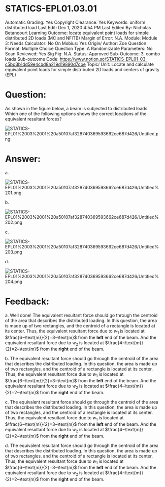 # STATICS-EPL01.03.01

Automatic Grading: Yes
Copyright Clearance: Yes
Keywords: uniform distributed load
Last Edit: Dec 1, 2020 4:54 PM
Last Edited By: Nicholas Betancourt
Learning Outcome: locate equivalent point loads for simple distributed 2D loads (MC and NFITB)
Margin of Error: N.A.
Module: Module 3:
Needs Calculator: No
On Mobius: Yes
Origin/ Author: Zoe
Question Format: Multiple Choice
Question Type: A
Randomizable Parameters: No
Sean Reviewed: Yes
Sig Fig: N.A.
Status: Approved
Sub-Outcome: 3. combo loads
Sub-outcome Code: https://www.notion.so/STATICS-EPL01-03-c5bd3b1dd59e4cbd8a219d19890d7cbe
Topic/ Unit: Locate and calculate equivalent point loads for simple distributed 2D loads and centers of gravity (EPL)

# Question:

As shown in the figure below, a beam is subjected to distributed loads. Which one of the following options shows the correct locations of the equivalent resultant forces?

![STATICS-EPL01%2003%2001%20a50107af328740369593662ce687d426/Untitled.png](STATICS-EPL01%2003%2001%20a50107af328740369593662ce687d426/Untitled.png)

# Answer:

a. 

![STATICS-EPL01%2003%2001%20a50107af328740369593662ce687d426/Untitled%201.png](STATICS-EPL01%2003%2001%20a50107af328740369593662ce687d426/Untitled%201.png)

b. 

![STATICS-EPL01%2003%2001%20a50107af328740369593662ce687d426/Untitled%202.png](STATICS-EPL01%2003%2001%20a50107af328740369593662ce687d426/Untitled%202.png)

c. 

![STATICS-EPL01%2003%2001%20a50107af328740369593662ce687d426/Untitled%203.png](STATICS-EPL01%2003%2001%20a50107af328740369593662ce687d426/Untitled%203.png)

d. 

![STATICS-EPL01%2003%2001%20a50107af328740369593662ce687d426/Untitled%204.png](STATICS-EPL01%2003%2001%20a50107af328740369593662ce687d426/Untitled%204.png)

# Feedback:

a. Well done! The equivalent resultant force should go through the centroid of the area that describes the distributed loading. In this question, the area is made up of two rectangles, and the centroid of a rectangle is located at its center. Thus, the equivalent resultant force due to $w_1$ is located at $\frac{6~\text{m}}{2}=3~\text{m}$ from the **left** end of the beam. And the equivalent resultant force due to $w_2$ is located at $\frac{4~\text{m}}{2}=2~\text{m}$ from the **right** end of the beam. 

b. The equivalent resultant force should go through the centroid of the area that describes the distributed loading. In this question, the area is made up of two rectangles, and the centroid of a rectangle is located at its center. Thus, the equivalent resultant force due to $w_1$ is located at $\frac{6~\text{m}}{2}=3~\text{m}$ from the **left** end of the beam. And the equivalent resultant force due to $w_2$ is located at $\frac{4~\text{m}}{2}=2~\text{m}$ from the **right** end of the beam. 

c. The equivalent resultant force should go through the centroid of the area that describes the distributed loading. In this question, the area is made up of two rectangles, and the centroid of a rectangle is located at its center. Thus, the equivalent resultant force due to $w_1$ is located at $\frac{6~\text{m}}{2}=3~\text{m}$ from the **left** end of the beam. And the equivalent resultant force due to $w_2$ is located at $\frac{4~\text{m}}{2}=2~\text{m}$ from the **right** end of the beam. 

d. The equivalent resultant force should go through the centroid of the area that describes the distributed loading. In this question, the area is made up of two rectangles, and the centroid of a rectangle is located at its center. Thus, the equivalent resultant force due to $w_1$ is located at $\frac{6~\text{m}}{2}=3~\text{m}$ from the **left** end of the beam. And the equivalent resultant force due to $w_2$ is located at $\frac{4~\text{m}}{2}=2~\text{m}$ from the **right** end of the beam.